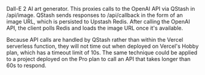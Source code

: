 Dall-E 2 AI art generator. This proxies calls to the OpenAI API via QStash in /api/image. QStash sends responses to /api/callback in the form of an image URL, which is persisted to Upstash Redis. After calling the OpenAI API, the client polls Redis and loads the image URL once it's available.

Because API calls are handled by QStash rather than within the Vercel serverless function, they will not time out when deployed on Vercel's Hobby plan, which has a timeout limit of 10s. The same technique could be applied to a project deployed on the Pro plan to call an API that takes longer than 60s to respond.
